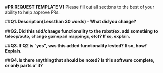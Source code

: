 #**PR REQUEST TEMPLATE V1**
Please fill out all sections to the best of your ability to help approve PRs.

##**Q1. Description(Less than 30 words) - What did you change?**


##**Q2. Did this add/change functionality to the robot(ex. add something to teleop/auto, change gamepad mappings, etc)? If so, explain.**


##**Q3. If Q2 is "yes", was this added functionality tested? If so, how? Explain.**


##**Q4. Is there anything that should be noted? Is this software complete, or only parts of it?**

